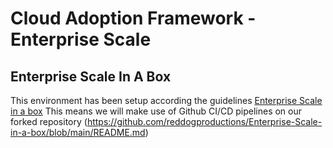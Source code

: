 
# Cloud Adoption Framework - Enterprise Scale

## Enterprise Scale In A Box

This environment has been setup according the guidelines [Enterprise Scale in a box](https://github.com/Azure/Enterprise-Scale/blob/main/docs/enterprise-scale-iab/README.md)
This means we will make use of Github CI/CD pipelines on our forked repository (<https://github.com/reddogproductions/Enterprise-Scale-in-a-box/blob/main/README.md>)
